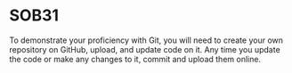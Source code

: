 # SOB31
To demonstrate your proficiency with Git, you will need to create your own repository on GitHub, upload, and update code on it. Any time you update the code or make any changes to it, commit and upload them online.
